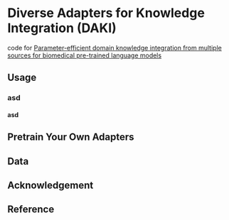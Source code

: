 # Diverse Adapters for Knowledge Integration (DAKI)
code for [Parameter-efficient domain knowledge integration from multiple sources for biomedical pre-trained language models](https://aclanthology.org/2021.findings-emnlp.325/) 


## Usage
### asd
#### asd


## Pretrain Your Own Adapters


## Data







## Acknowledgement



## Reference
